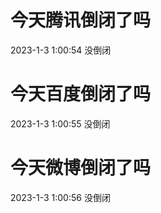 # 今天腾讯倒闭了吗

2023-1-3 1:00:54 没倒闭

# 今天百度倒闭了吗

2023-1-3 1:00:55 没倒闭

# 今天微博倒闭了吗

2023-1-3 1:00:56 没倒闭

